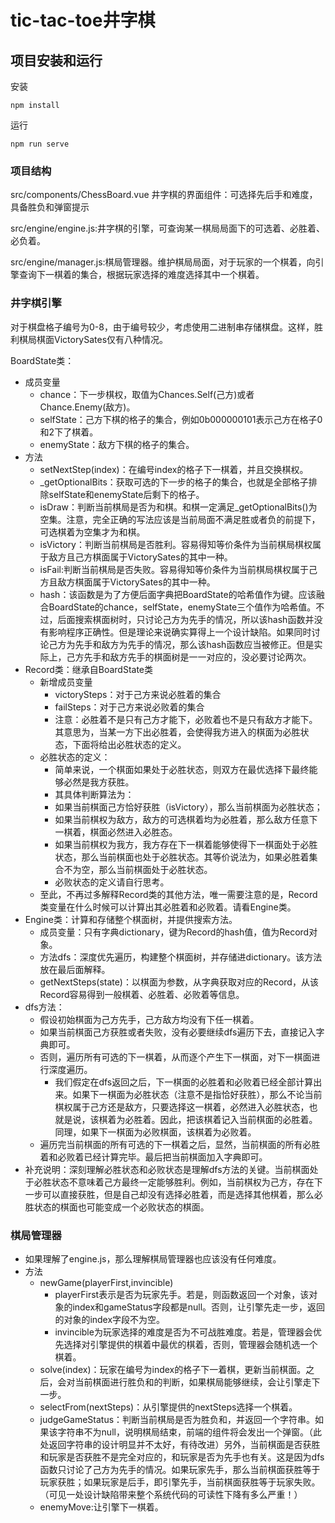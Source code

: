 # tic-tac-toe井字棋

## 项目安装和运行
安装
```
npm install
```
运行
```
npm run serve
```

### 项目结构
src/components/ChessBoard.vue 井字棋的界面组件：可选择先后手和难度，具备胜负和弹窗提示

src/engine/engine.js:井字棋的引擎，可查询某一棋局局面下的可选着、必胜着、必负着。

src/engine/manager.js:棋局管理器。维护棋局局面，对于玩家的一个棋着，向引擎查询下一棋着的集合，根据玩家选择的难度选择其中一个棋着。


### 井字棋引擎
对于棋盘格子编号为0-8，由于编号较少，考虑使用二进制串存储棋盘。这样，胜利棋局棋面VictorySates仅有八种情况。

BoardState类：
+ 成员变量
  + chance：下一步棋权，取值为Chances.Self(己方)或者Chance.Enemy(敌方)。
  + selfState：己方下棋的格子的集合，例如0b000000101表示己方在格子0和2下了棋着。
  + enemyState：敌方下棋的格子的集合。
+ 方法
  + setNextStep(index)：在编号index的格子下一棋着，并且交换棋权。
  + _getOptionalBits：获取可选的下一步的格子的集合，也就是全部格子排除selfState和enemyState后剩下的格子。
  + isDraw：判断当前棋局是否为和棋。和棋一定满足_getOptionalBits()为空集。注意，完全正确的写法应该是当前局面不满足胜或者负的前提下，可选棋着为空集才为和棋。
  + isVictory：判断当前棋局是否胜利。容易得知等价条件为当前棋局棋权属于敌方且己方棋面属于VictorySates的其中一种。
  + isFail:判断当前棋局是否失败。容易得知等价条件为当前棋局棋权属于己方且敌方棋面属于VictorySates的其中一种。
  + hash：该函数是为了方便后面字典把BoardState的哈希值作为键。应该融合BoardState的chance，selfState，enemyState三个值作为哈希值。不过，后面搜索棋面树时，只讨论己方为先手的情况，所以该hash函数并没有影响程序正确性。但是理论来说确实算得上一个设计缺陷。如果同时讨论己方为先手和敌方为先手的情况，那么该hash函数应当被修正。但是实际上，己方先手和敌方先手的棋面树是一一对应的，没必要讨论两次。
+ Record类：继承自BoardState类
  + 新增成员变量
    + victorySteps：对于己方来说必胜着的集合
    + failSteps：对于己方来说必败着的集合
    + 注意：必胜着不是只有己方才能下，必败着也不是只有敌方才能下。其意思为，当某一方下出必胜着，会使得我方进入的棋面为必胜状态，下面将给出必胜状态的定义。
  + 必胜状态的定义：
    + 简单来说，一个棋面如果处于必胜状态，则双方在最优选择下最终能够必然是我方获胜。
    + 其具体判断算法为：
    + 如果当前棋面己方恰好获胜（isVictory），那么当前棋面为必胜状态；
    + 如果当前棋权为敌方，敌方的可选棋着均为必胜着，那么敌方任意下一棋着，棋面必然进入必胜态。
    + 如果当前棋权为我方，我方存在下一棋着能够使得下一棋面处于必胜状态，那么当前棋面也处于必胜状态。其等价说法为，如果必胜着集合不为空，那么当前棋面处于必胜状态。
    + 必败状态的定义请自行思考。
  + 至此，不再过多解释Record类的其他方法，唯一需要注意的是，Record类变量在什么时候可以计算出其必胜着和必败着。请看Engine类。
+ Engine类：计算和存储整个棋面树，并提供搜索方法。
  + 成员变量：只有字典dictionary，键为Record的hash值，值为Record对象。
  + 方法dfs：深度优先遍历，构建整个棋面树，并存储进dictionary。该方法放在最后面解释。
  + getNextSteps(state)：以棋面为参数，从字典获取对应的Record，从该Record容易得到一般棋着、必胜着、必败着等信息。
+ dfs方法：
  + 假设初始棋面为己方先手，己方敌方均没有下任一棋着。
  + 如果当前棋面己方获胜或者失败，没有必要继续dfs遍历下去，直接记入字典即可。
  + 否则，遍历所有可选的下一棋着，从而逐个产生下一棋面，对下一棋面进行深度遍历。
    + 我们假定在dfs返回之后，下一棋面的必胜着和必败着已经全部计算出来。如果下一棋面为必胜状态（注意不是指恰好获胜），那么不论当前棋权属于己方还是敌方，只要选择这一棋着，必然进入必胜状态，也就是说，该棋着为必胜着。因此，把该棋着记入当前棋面的必胜着。同理，如果下一棋面为必败棋面，该棋着为必败着。
  + 遍历完当前棋面的所有可选的下一棋着之后，显然，当前棋面的所有必胜着和必败着已经计算完毕。最后把当前棋面加入字典即可。
+ 补充说明：深刻理解必胜状态和必败状态是理解dfs方法的关键。当前棋面处于必胜状态不意味着己方最终一定能够胜利。例如，当前棋权为己方，存在下一步可以直接获胜，但是自己却没有选择必胜着，而是选择其他棋着，那么必胜状态的棋面也可能变成一个必败状态的棋面。

### 棋局管理器
+ 如果理解了engine.js，那么理解棋局管理器也应该没有任何难度。
+ 方法
  + newGame(playerFirst,invincible)
    + playerFirst表示是否为玩家先手。若是，则函数返回一个对象，该对象的index和gameStatus字段都是null。否则，让引擎先走一步，返回的对象的index字段不为空。
    + invincible为玩家选择的难度是否为不可战胜难度。若是，管理器会优先选择对引擎提供的棋着中最优的棋着，否则，管理器会随机选一个棋着。
  + solve(index)：玩家在编号为index的格子下一着棋，更新当前棋面。之后，会对当前棋面进行胜负和的判断，如果棋局能够继续，会让引擎走下一步。
  + selectFrom(nextSteps)：从引擎提供的nextSteps选择一个棋着。
  + judgeGameStatus：判断当前棋局是否为胜负和，并返回一个字符串。如果该字符串不为null，说明棋局结束，前端的组件将会发出一个弹窗。（此处返回字符串的设计明显并不太好，有待改进）另外，当前棋面是否获胜和玩家是否获胜不是完全对应的，和玩家是否为先手也有关。这是因为dfs函数只讨论了己方为先手的情况。如果玩家先手，那么当前棋面获胜等于玩家获胜；如果玩家是后手，即引擎先手，当前棋面获胜等于玩家失败。（可见一处设计缺陷带来整个系统代码的可读性下降有多么严重！）
  + enemyMove:让引擎下一棋着。